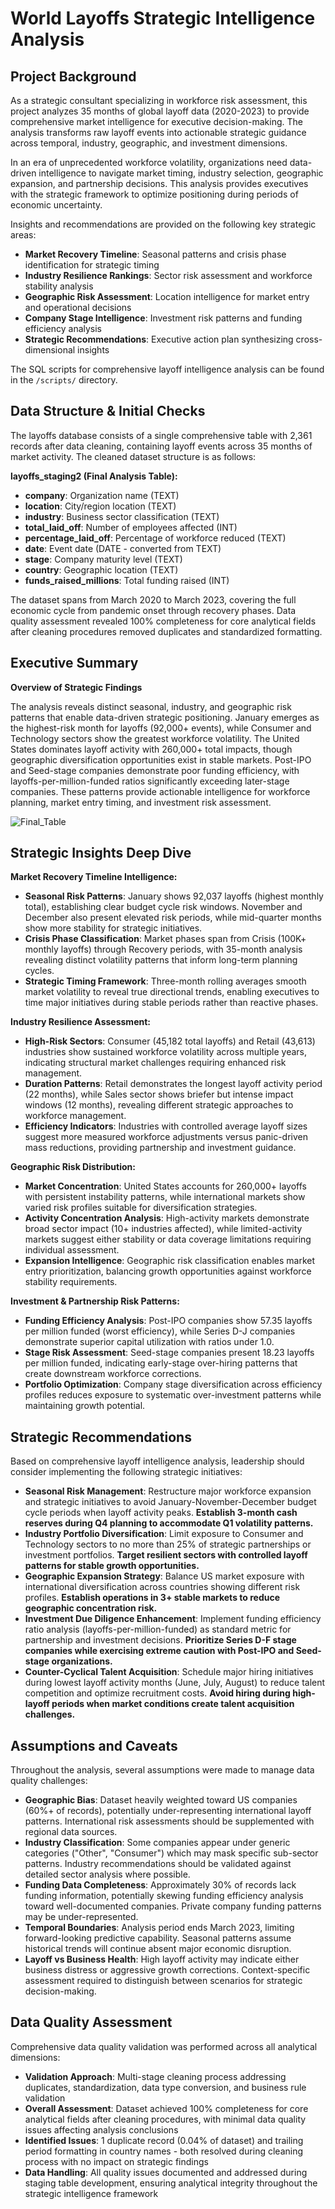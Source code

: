 # World Layoffs Strategic Intelligence Analysis

## Project Background

As a strategic consultant specializing in workforce risk assessment, this project analyzes 35 months of global layoff data (2020-2023) to provide comprehensive market intelligence for executive decision-making. The analysis transforms raw layoff events into actionable strategic guidance across temporal, industry, geographic, and investment dimensions.

In an era of unprecedented workforce volatility, organizations need data-driven intelligence to navigate market timing, industry selection, geographic expansion, and partnership decisions. This analysis provides executives with the strategic framework to optimize positioning during periods of economic uncertainty.

Insights and recommendations are provided on the following key strategic areas:

- **Market Recovery Timeline**: Seasonal patterns and crisis phase identification for strategic timing
- **Industry Resilience Rankings**: Sector risk assessment and workforce stability analysis
- **Geographic Risk Assessment**: Location intelligence for market entry and operational decisions
- **Company Stage Intelligence**: Investment risk patterns and funding efficiency analysis
- **Strategic Recommendations**: Executive action plan synthesizing cross-dimensional insights

The SQL scripts for comprehensive layoff intelligence analysis can be found in the `/scripts/` directory.

## Data Structure & Initial Checks

The layoffs database consists of a single comprehensive table with 2,361 records after data cleaning, containing layoff events across 35 months of market activity. The cleaned dataset structure is as follows:

**layoffs_staging2 (Final Analysis Table):**

- **company**: Organization name (TEXT)
- **location**: City/region location (TEXT)
- **industry**: Business sector classification (TEXT)
- **total_laid_off**: Number of employees affected (INT)
- **percentage_laid_off**: Percentage of workforce reduced (TEXT)
- **date**: Event date (DATE - converted from TEXT)
- **stage**: Company maturity level (TEXT)
- **country**: Geographic location (TEXT)
- **funds_raised_millions**: Total funding raised (INT)

The dataset spans from March 2020 to March 2023, covering the full economic cycle from pandemic onset through recovery phases. Data quality assessment revealed 100% completeness for core analytical fields after cleaning procedures removed duplicates and standardized formatting.

## Executive Summary

**Overview of Strategic Findings**

The analysis reveals distinct seasonal, industry, and geographic risk patterns that enable data-driven strategic positioning. January emerges as the highest-risk month for layoffs (92,000+ events), while Consumer and Technology sectors show the greatest workforce volatility. The United States dominates layoff activity with 260,000+ total impacts, though geographic diversification opportunities exist in stable markets. Post-IPO and Seed-stage companies demonstrate poor funding efficiency, with layoffs-per-million-funded ratios significantly exceeding later-stage companies. These patterns provide actionable intelligence for workforce planning, market entry timing, and investment risk assessment.

![Final_Table](/images/table-strucutre.png)

## Strategic Insights Deep Dive

**Market Recovery Timeline Intelligence:**

- **Seasonal Risk Patterns**: January shows 92,037 layoffs (highest monthly total), establishing clear budget cycle risk windows. November and December also present elevated risk periods, while mid-quarter months show more stability for strategic initiatives.
- **Crisis Phase Classification**: Market phases span from Crisis (100K+ monthly layoffs) through Recovery periods, with 35-month analysis revealing distinct volatility patterns that inform long-term planning cycles.
- **Strategic Timing Framework**: Three-month rolling averages smooth market volatility to reveal true directional trends, enabling executives to time major initiatives during stable periods rather than reactive phases.

**Industry Resilience Assessment:**

- **High-Risk Sectors**: Consumer (45,182 total layoffs) and Retail (43,613) industries show sustained workforce volatility across multiple years, indicating structural market challenges requiring enhanced risk management.
- **Duration Patterns**: Retail demonstrates the longest layoff activity period (22 months), while Sales sector shows briefer but intense impact windows (12 months), revealing different strategic approaches to workforce management.
- **Efficiency Indicators**: Industries with controlled average layoff sizes suggest more measured workforce adjustments versus panic-driven mass reductions, providing partnership and investment guidance.

**Geographic Risk Distribution:**

- **Market Concentration**: United States accounts for 260,000+ layoffs with persistent instability patterns, while international markets show varied risk profiles suitable for diversification strategies.
- **Activity Concentration Analysis**: High-activity markets demonstrate broad sector impact (10+ industries affected), while limited-activity markets suggest either stability or data coverage limitations requiring individual assessment.
- **Expansion Intelligence**: Geographic risk classification enables market entry prioritization, balancing growth opportunities against workforce stability requirements.

**Investment & Partnership Risk Patterns:**

- **Funding Efficiency Analysis**: Post-IPO companies show 57.35 layoffs per million funded (worst efficiency), while Series D-J companies demonstrate superior capital utilization with ratios under 1.0.
- **Stage Risk Assessment**: Seed-stage companies present 18.23 layoffs per million funded, indicating early-stage over-hiring patterns that create downstream workforce corrections.
- **Portfolio Optimization**: Company stage diversification across efficiency profiles reduces exposure to systematic over-investment patterns while maintaining growth potential.

## Strategic Recommendations

Based on comprehensive layoff intelligence analysis, leadership should consider implementing the following strategic initiatives:

- **Seasonal Risk Management**: Restructure major workforce expansion and strategic initiatives to avoid January-November-December budget cycle periods when layoff activity peaks. **Establish 3-month cash reserves during Q4 planning to accommodate Q1 volatility patterns.**
- **Industry Portfolio Diversification**: Limit exposure to Consumer and Technology sectors to no more than 25% of strategic partnerships or investment portfolios. **Target resilient sectors with controlled layoff patterns for stable growth opportunities.**
- **Geographic Expansion Strategy**: Balance US market exposure with international diversification across countries showing different risk profiles. **Establish operations in 3+ stable markets to reduce geographic concentration risk.**
- **Investment Due Diligence Enhancement**: Implement funding efficiency ratio analysis (layoffs-per-million-funded) as standard metric for partnership and investment decisions. **Prioritize Series D-F stage companies while exercising extreme caution with Post-IPO and Seed-stage organizations.**
- **Counter-Cyclical Talent Acquisition**: Schedule major hiring initiatives during lowest layoff activity months (June, July, August) to reduce talent competition and optimize recruitment costs. **Avoid hiring during high-layoff periods when market conditions create talent acquisition challenges.**

## Assumptions and Caveats

Throughout the analysis, several assumptions were made to manage data quality challenges:

- **Geographic Bias**: Dataset heavily weighted toward US companies (60%+ of records), potentially under-representing international layoff patterns. International risk assessments should be supplemented with regional data sources.
- **Industry Classification**: Some companies appear under generic categories ("Other", "Consumer") which may mask specific sub-sector patterns. Industry recommendations should be validated against detailed sector analysis where possible.
- **Funding Data Completeness**: Approximately 30% of records lack funding information, potentially skewing funding efficiency analysis toward well-documented companies. Private company funding patterns may be under-represented.
- **Temporal Boundaries**: Analysis period ends March 2023, limiting forward-looking predictive capability. Seasonal patterns assume historical trends will continue absent major economic disruption.
- **Layoff vs Business Health**: High layoff activity may indicate either business distress or aggressive growth corrections. Context-specific assessment required to distinguish between scenarios for strategic decision-making.

## Data Quality Assessment

Comprehensive data quality validation was performed across all analytical dimensions:

- **Validation Approach**: Multi-stage cleaning process addressing duplicates, standardization, data type conversion, and business rule validation
- **Overall Assessment**: Dataset achieved 100% completeness for core analytical fields after cleaning procedures, with minimal data quality issues affecting analysis conclusions
- **Identified Issues**: 1 duplicate record (0.04% of dataset) and trailing period formatting in country names - both resolved during cleaning process with no impact on strategic findings
- **Data Handling**: All quality issues documented and addressed during staging table development, ensuring analytical integrity throughout the strategic intelligence framework
